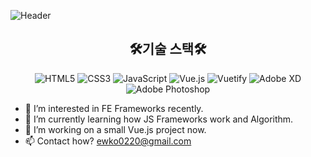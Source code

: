 ![Header](https://capsule-render.vercel.app/api?type=waving&section=header&fontSize=90&animation=fadeIn&height=300&width=&text=YENA%20KWON&fontAlign=50&fontAlignY=40&color=gradient)
<h2 align="center">🛠기술 스택🛠</h2>
<p align='center'>
  <img alt="HTML5" src ="https://img.shields.io/badge/HTML5-E34F26.svg?&style=for-the-badge&logo=HTML5&logoColor=black"/>
  <img alt="CSS3" src ="https://img.shields.io/badge/CSS3-1572B6.svg?&style=for-the-badge&logo=JavaScript&logoColor=black"/>
  <img alt="JavaScript" src ="https://img.shields.io/badge/JavaScript-F7DF1E.svg?&style=for-the-badge&logo=JavaScript&logoColor=black"/>
  <img alt="Vue.js" src ="https://img.shields.io/badge/Vue.js-4FC08D.svg?&style=for-the-badge&logo=Vue.js&logoColor=black"/>
  <img alt="Vuetify" src ="https://img.shields.io/badge/Vuetify-1867C0.svg?&style=for-the-badge&logo=Vuetify&logoColor=black"/>
  <img alt="Adobe XD" src ="https://img.shields.io/badge/Adobe XD-FF61F6.svg?&style=for-the-badge&logo=Adobe XD&logoColor=black"/>
  <img alt="Adobe Photoshop" src ="https://img.shields.io/badge/Adobe Photoshop-31A8FF.svg?&style=for-the-badge&logo=Adobe Photoshop&logoColor=black"/>
</p>

- 👀 I’m interested in FE Frameworks recently.
- 🌱 I’m currently learning how JS Frameworks work and Algorithm.
- 💞️ I’m working on a small Vue.js project now.
- 📫 Contact how? ewko0220@gmail.com

<!---
Hazae/Hazae is a ✨ special ✨ repository because its `README.md` (this file) appears on your GitHub profile.
You can click the Preview link to take a look at your changes.
--->
